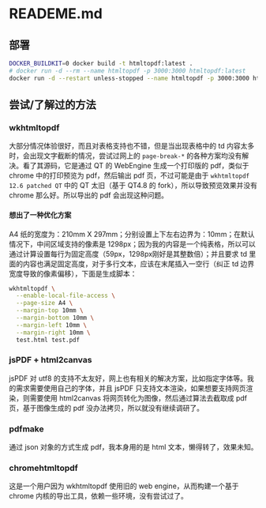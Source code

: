 # READEME.md

## 部署

```bash
DOCKER_BUILDKIT=0 docker build -t htmltopdf:latest .
# docker run -d --rm --name htmltopdf -p 3000:3000 htmltopdf:latest
docker run -d --restart unless-stopped --name htmltopdf -p 3000:3000 htmltopdf:latest
```

## 尝试/了解过的方法

### wkhtmltopdf   

大部分情况体验很好，而且对表格支持也不错，但是当出现表格中的 td 内容太多时，会出现文字截断的情况，尝试过网上的  `page-break-*` 的各种方案均没有解决。看了其源码，它是通过 QT 的 WebEngine 生成一个打印版的 pdf，类似于 chrome 中的打印预览为 pdf，然后输出 pdf 页，不过可能是由于 `wkhtmltopdf 12.6 patched QT` 中的 QT 太旧（基于 QT4.8 的 fork），所以导致预览效果并没有 chrome 那么好。所以导出的 pdf 会出现这种问题。

#### 想出了一种优化方案
A4 纸的宽度为：210mm X 297mm；分别设置上下左右边界为：10mm；在默认情况下，中间区域支持的像素是 1298px；因为我的内容是一个纯表格，所以可以通过计算设置每行为固定高度（59px，1298px刚好是其整数倍）；并且要求 td 里面的内容也满足固定高度，对于多行文本，应该在末尾插入一空行（纠正 td 边界宽度导致的像素偏移），下面是生成脚本：

```bash
wkhtmltopdf \
  --enable-local-file-access \
  --page-size A4 \
  --margin-top 10mm \
  --margin-bottom 10mm \
  --margin-left 10mm \
  --margin-right 10mm \
  test.html test.pdf
```

### jsPDF + html2canvas  

jsPDF 对 utf8 的支持不太友好，网上也有相关的解决方案，比如指定字体等。我的需求需要使用自己的字体，并且 jsPDF 只支持文本渲染，如果想要支持网页渲染，则需要使用 html2canvas 将网页转化为图像，然后通过算法去截取成 pdf 页，基于图像生成的 pdf 没办法拷贝，所以就没有继续调研了。

### pdfmake   

通过 json 对象的方式生成 pdf，我本身用的是 html 文本，懒得转了，效果未知。

### chromehtmltopdf

这是一个用户因为 wkhtmltopdf 使用旧的 web engine，从而构建一个基于 chrome 内核的导出工具，依赖一些环境，没有尝试过了。
